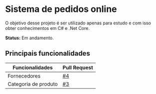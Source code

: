 # Sistema de pedidos online

O objetivo desse projeto é ser utilizado apenas para estudo e com isso obter conhecimentos em C# e .Net Core. 

**Status:** Em andamento.
 

## Principais funcionalidades

 
| Funcionalidades| Pull Request|
|--|--|
| Fornecedores| [#4]([https://github.com/Clayder/dotnet-sistema-delivery/pull/4]) |
| Categoria de produto| [#3]([https://github.com/Clayder/dotnet-sistema-delivery/pull/3])


